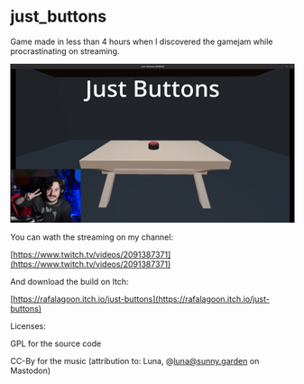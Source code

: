 # just_buttons
Game made in less than 4 hours when I discovered the gamejam while procrastinating on streaming.

![media/screenshot_start.png](media/screenshot_start.png)

You can wath the streaming on my channel:

[https://www.twitch.tv/videos/2091387371](https://www.twitch.tv/videos/2091387371)

And download the build on Itch:

[https://rafalagoon.itch.io/just-buttons](https://rafalagoon.itch.io/just-buttons)

Licenses:

GPL for the source code

CC-By for the music (attribution to: Luna, @luna@sunny.garden on Mastodon)
